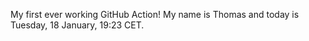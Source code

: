 My first ever working GitHub Action!
My name is Thomas and today is Tuesday, 18 January, 19:23 CET. 
